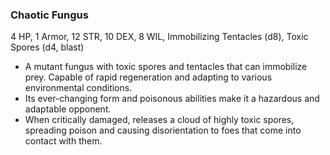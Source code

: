 ### Chaotic Fungus

4 HP, 1 Armor, 12 STR, 10 DEX, 8 WIL, Immobilizing Tentacles (d8), Toxic Spores (d4, blast)

- A mutant fungus with toxic spores and tentacles that can immobilize prey. Capable of rapid regeneration and adapting to various environmental conditions.
- Its ever-changing form and poisonous abilities make it a hazardous and adaptable opponent.
- When critically damaged, releases a cloud of highly toxic spores, spreading poison and causing disorientation to foes that come into contact with them.

